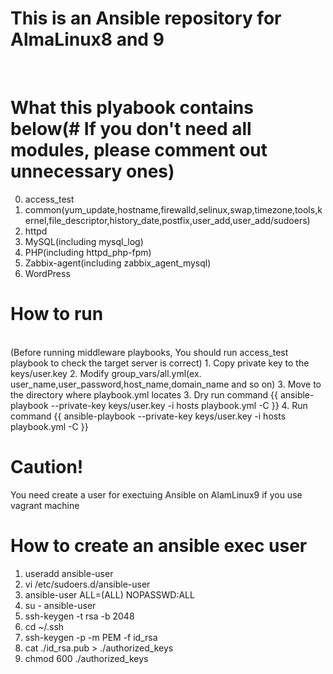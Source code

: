 # This is an Ansible repository for AlmaLinux8 and 9
<br >

# What this plyabook contains below(# If you don't need all modules, please comment out unnecessary ones)
0. access_test
1. common(yum_update,hostname,firewalld,selinux,swap,timezone,tools,kernel,file_descriptor,history_date,postfix,user_add,user_add/sudoers) 
2. httpd
4. MySQL(including mysql_log)
5. PHP(including httpd_php-fpm)
6. Zabbix-agent(including zabbix_agent_mysql)
7. WordPress

# How to run
<br >
(Before running middleware playbooks, You should run access_test playbook to check the target server is correct)
1. Copy private key to the keys/user.key
2. Modify group_vars/all.yml(ex. user_name,user_password,host_name,domain_name and so on)
3. Move to the directory where playbook.yml locates
3. Dry run command {{ ansible-playbook --private-key keys/user.key -i hosts playbook.yml -C }}
4. Run command {{ ansible-playbook --private-key keys/user.key -i hosts playbook.yml -C }}

# Caution!
You need create a user for exectuing Ansible on AlamLinux9 if you use vagrant machine

# How to create an ansible exec user
1. useradd ansible-user
2. vi /etc/sudoers.d/ansible-user
3. ansible-user ALL=(ALL) NOPASSWD:ALL
4. su - ansible-user
5. ssh-keygen -t rsa -b 2048
6. cd ~/.ssh
7. ssh-keygen -p -m PEM -f id_rsa 
8. cat ./id_rsa.pub > ./authorized_keys
9. chmod 600 ./authorized_keys